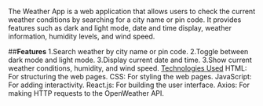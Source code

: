 The Weather App is a web application that allows users to check the current weather conditions by searching for a city name or pin code. It provides features such as dark and light mode, date and time display, weather information, humidity levels, and wind speed.

##**Features**
1.Search weather by city name or pin code.
2.Toggle between dark mode and light mode.
3.Display current date and time.
3.Show current weather conditions, humidity, and wind speed.
<u>Technologies Used</u>
        HTML: For structuring the web pages.
        CSS: For styling the web pages.
        JavaScript: For adding interactivity.
        React.js: For building the user interface.
        Axios: For making HTTP requests to the OpenWeather API.
